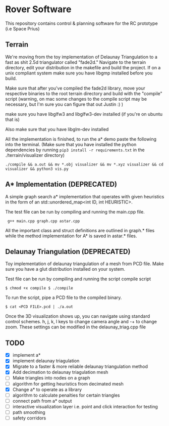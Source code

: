 # Rover Software
This repository contains control & planning software for the RC prototype 
(i.e Space Prius)

## Terrain 
We're moving from the toy implementation of Delaunay Triangulation to a fast as shit 2.5d triangulator called "fade2d." Navigate to the terrain directory, edit your distribution in the makefile and build the project. If on a unix compliant system make sure you have libgmp installed before you build.

Make sure that after you've compiled the fade2d library, move your respective binaries to the root terrain directory and build with the "compile" script (warning, on mac some changes to the compile script may be necessary, but I'm sure you can figure that out Justin :) )

make sure you have libglfw3 and libglfw3-dev installed (if you're on ubuntu that is)

Also make sure that you have libglm-dev installed

All the implementation is finished, to run the a* demo paste the following into the terminal. (Make sure that you have installed the python dependencies by running `pip3 install -r requirements.txt` in the ./terrain/visualizer directory)
```
./compile && a.out && mv *.obj visualizer && mv *.xyz visualizer && cd visualizer && python3 vis.py
```


## A* Implementation (DEPRECATED)
A simple graph search a* implementation that operates with given heuristics 
in the form of an std::unordered_map<int ID, int HEURISTIC>.

The test file can be run by compiling and running the main.cpp file.

` g++ main.cpp graph.cpp astar.cpp`

All the important class and struct definitions are outlined in graph.* files 
while the method implementation for A* is saved in astar.* files.

##  Delaunay Triangulation (DEPRECATED)
Toy implementation of delaunay triangulation of a mesh from PCD file. Make sure you have a glut distribution installed on your system.

Test file can be run by compiling and running the script compile script


``` 
$ chmod +x compile $ ./compile 
```

To run the script, pipe a PCD file to the compiled binary.

``` 
$ cat <PCD FILE>.pcd | ./a.out 
```

Once the 3D visualization shows up, you can navigate using standard control schemes. h, j, k, l keys to change camera angle and -+ to change zoom. These settings can be modified in the delaunay_triag.cpp file


## TODO
 - [x] implement a*
 - [x] implement delaunay triagulation
 - [x] Migrate to a faster & more reliable delaunay triangulation method
 - [x] Add decimation to delaunay triagulation mesh
 - [ ] Make triangles into nodes on a graph
 - [ ] algorithm for getting heuristics from decimated mesh
 - [x] Change a* to operate as a library
 - [ ] algorithm to calculate penalties for certain triangles
 - [ ] connect path from a* output
 - [ ] interactive visualization layer i.e. point and click interaction for testing
 - [ ] path smoothing
 - [ ] safety corridors
